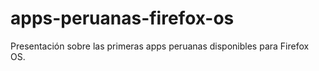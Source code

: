 apps-peruanas-firefox-os
========================

Presentación sobre las primeras apps peruanas disponibles para Firefox OS.
